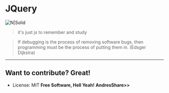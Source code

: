 # JQuery

![N|Solid](https://webtoolfeed.files.wordpress.com/2012/10/games1.jpg)

> it's  just js to remember and study

>If debugging is the process of removing software bugs, then programming must be the process of putting them in. (Edsger Dijkstra)


----

Want to contribute? Great!
----
+ License: MIT
**Free Software, Hell Yeah!**
**AndresShare>>**
